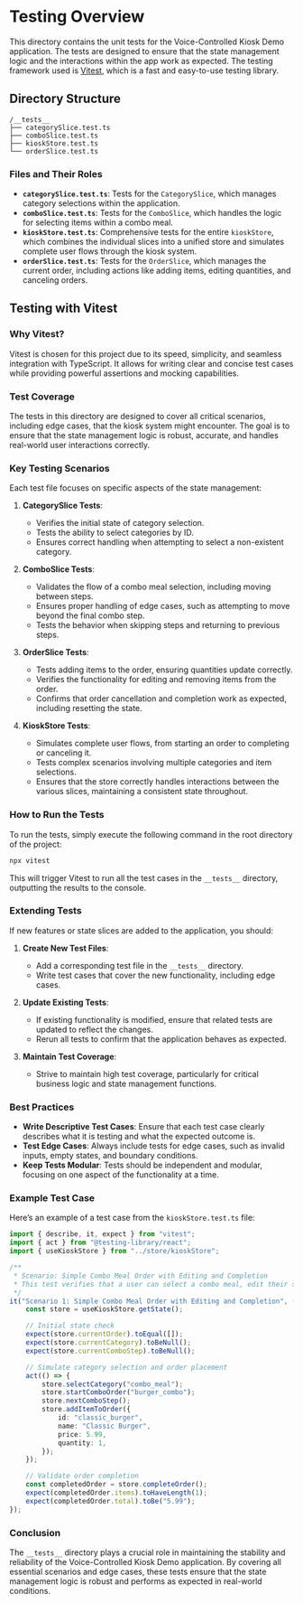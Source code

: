 # **Testing Overview**

This directory contains the unit tests for the Voice-Controlled Kiosk Demo application. The tests are designed to ensure that the state management logic and the interactions within the app work as expected. The testing framework used is [Vitest](https://vitest.dev/), which is a fast and easy-to-use testing library.

## **Directory Structure**

```
/__tests__
├── categorySlice.test.ts
├── comboSlice.test.ts
├── kioskStore.test.ts
└── orderSlice.test.ts
```

### **Files and Their Roles**

-   **`categorySlice.test.ts`**: Tests for the `CategorySlice`, which manages category selections within the application.
-   **`comboSlice.test.ts`**: Tests for the `ComboSlice`, which handles the logic for selecting items within a combo meal.
-   **`kioskStore.test.ts`**: Comprehensive tests for the entire `kioskStore`, which combines the individual slices into a unified store and simulates complete user flows through the kiosk system.
-   **`orderSlice.test.ts`**: Tests for the `OrderSlice`, which manages the current order, including actions like adding items, editing quantities, and canceling orders.

## **Testing with Vitest**

### **Why Vitest?**

Vitest is chosen for this project due to its speed, simplicity, and seamless integration with TypeScript. It allows for writing clear and concise test cases while providing powerful assertions and mocking capabilities.

### **Test Coverage**

The tests in this directory are designed to cover all critical scenarios, including edge cases, that the kiosk system might encounter. The goal is to ensure that the state management logic is robust, accurate, and handles real-world user interactions correctly.

### **Key Testing Scenarios**

Each test file focuses on specific aspects of the state management:

1. **CategorySlice Tests**:

    - Verifies the initial state of category selection.
    - Tests the ability to select categories by ID.
    - Ensures correct handling when attempting to select a non-existent category.

2. **ComboSlice Tests**:

    - Validates the flow of a combo meal selection, including moving between steps.
    - Ensures proper handling of edge cases, such as attempting to move beyond the final combo step.
    - Tests the behavior when skipping steps and returning to previous steps.

3. **OrderSlice Tests**:

    - Tests adding items to the order, ensuring quantities update correctly.
    - Verifies the functionality for editing and removing items from the order.
    - Confirms that order cancellation and completion work as expected, including resetting the state.

4. **KioskStore Tests**:
    - Simulates complete user flows, from starting an order to completing or canceling it.
    - Tests complex scenarios involving multiple categories and item selections.
    - Ensures that the store correctly handles interactions between the various slices, maintaining a consistent state throughout.

### **How to Run the Tests**

To run the tests, simply execute the following command in the root directory of the project:

```bash
npx vitest
```


This will trigger Vitest to run all the test cases in the `__tests__` directory, outputting the results to the console.

### **Extending Tests**

If new features or state slices are added to the application, you should:

1. **Create New Test Files**:

    - Add a corresponding test file in the `__tests__` directory.
    - Write test cases that cover the new functionality, including edge cases.

2. **Update Existing Tests**:

    - If existing functionality is modified, ensure that related tests are updated to reflect the changes.
    - Rerun all tests to confirm that the application behaves as expected.

3. **Maintain Test Coverage**:
    - Strive to maintain high test coverage, particularly for critical business logic and state management functions.

### **Best Practices**

-   **Write Descriptive Test Cases**: Ensure that each test case clearly describes what it is testing and what the expected outcome is.
-   **Test Edge Cases**: Always include tests for edge cases, such as invalid inputs, empty states, and boundary conditions.
-   **Keep Tests Modular**: Tests should be independent and modular, focusing on one aspect of the functionality at a time.

### **Example Test Case**

Here’s an example of a test case from the `kioskStore.test.ts` file:

```typescript
import { describe, it, expect } from "vitest";
import { act } from "@testing-library/react";
import { useKioskStore } from "../store/kioskStore";

/**
 * Scenario: Simple Combo Meal Order with Editing and Completion
 * This test verifies that a user can select a combo meal, edit their selection, and complete the order successfully.
 */
it("Scenario 1: Simple Combo Meal Order with Editing and Completion", () => {
	const store = useKioskStore.getState();

	// Initial state check
	expect(store.currentOrder).toEqual([]);
	expect(store.currentCategory).toBeNull();
	expect(store.currentComboStep).toBeNull();

	// Simulate category selection and order placement
	act(() => {
		store.selectCategory("combo_meal");
		store.startComboOrder("burger_combo");
		store.nextComboStep();
		store.addItemToOrder({
			id: "classic_burger",
			name: "Classic Burger",
			price: 5.99,
			quantity: 1,
		});
	});

	// Validate order completion
	const completedOrder = store.completeOrder();
	expect(completedOrder.items).toHaveLength(1);
	expect(completedOrder.total).toBe("5.99");
});
```

### **Conclusion**

The `__tests__` directory plays a crucial role in maintaining the stability and reliability of the Voice-Controlled Kiosk Demo application. By covering all essential scenarios and edge cases, these tests ensure that the state management logic is robust and performs as expected in real-world conditions.
